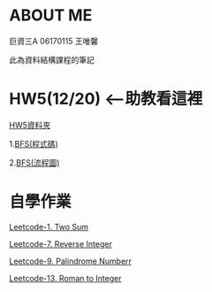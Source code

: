 # ABOUT ME
巨資三A 06170115 王唯馨

此為資料結構課程的筆記

# HW5(12/20) <--助教看這裡

[HW5資料夾](https://github.com/wangweihsin/learning-note/tree/master/HW5)

1.[BFS(程式碼)](https://github.com/wangweihsin/learning-note/blob/master/HW5/BFS_06170115.py)

2.[BFS(流程圖)](https://nbviewer.jupyter.org/github/wangweihsin/learning-note/blob/master/HW5/Breadth-First%20Search%E7%AD%86%E8%A8%98.ipynb)

# 自學作業

[Leetcode-1. Two Sum](https://github.com/wangweihsin/learning-note/blob/master/%E8%87%AA%E5%AD%B8%E4%BD%9C%E6%A5%AD:leetcode/%201.Two%20Sum.ipynb)

[Leetcode-7. Reverse Integer](https://github.com/wangweihsin/learning-note/blob/master/%E8%87%AA%E5%AD%B8%E4%BD%9C%E6%A5%AD:leetcode/7.%20Reverse%20Integer.ipynb)

[Leetcode-9. Palindrome Numberr](https://github.com/wangweihsin/learning-note/blob/master/%E8%87%AA%E5%AD%B8%E4%BD%9C%E6%A5%AD:leetcode/9.%20Palindrome%20Number.ipynb)

[Leetcode-13. Roman to Integer](https://github.com/wangweihsin/learning-note/blob/master/%E8%87%AA%E5%AD%B8%E4%BD%9C%E6%A5%AD:leetcode/13.%20Roman%20to%20Integer.ipynb)
